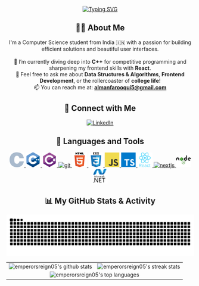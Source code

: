<p align="center">
  <a href="https://git.io/typing-svg">
    <img src="https://readme-typing-svg.herokuapp.com?font=Fira+Code&size=28&pause=1000&color=33FF33&center=true&vCenter=true&width=650&lines=Hi+%F0%9F%91%8B%2C+I'm+Mohammad+Alman+Farooqui;A+Computer+Science+Student;A+Passionate+Developer;A+Lifelong+Learner" alt="Typing SVG">
  </a>
</p>

<h2 align="center">👨‍💻 About Me</h2>

<p align="center">
  I'm a Computer Science student from India 🇮🇳 with a passion for building efficient solutions and beautiful user interfaces.
  <br><br>
  🌱 I’m currently diving deep into <strong>C++</strong> for competitive programming and sharpening my frontend skills with <strong>React</strong>.
  <br>
  💬 Feel free to ask me about <strong>Data Structures & Algorithms</strong>, <strong>Frontend Development</strong>, or the rollercoaster of <strong>college life</strong>!
  <br>
  📫 You can reach me at: <strong><a href="mailto:almanfarooqui5@gmail.com">almanfarooqui5@gmail.com</a></strong>
</p>

<h2 align="center">🤝 Connect with Me</h2>
<p align="center">
  <a href="https://www.linkedin.com/in/mohammad-alman-farooqui-10a2b6256/" target="_blank">
    <img src="https://img.shields.io/badge/LinkedIn-0077B5?style=for-the-badge&logo=linkedin&logoColor=white" alt="LinkedIn">
  </a>
  </p>

<h2 align="center">🚀 Languages and Tools</h2>
<p align="center">
    <a href="https://www.cprogramming.com/" target="_blank" rel="noreferrer"> <img src="https://raw.githubusercontent.com/devicons/devicon/master/icons/c/c-original.svg" alt="c" width="40" height="40"/> </a>
    <a href="https://www.w3schools.com/cpp/" target="_blank" rel="noreferrer"> <img src="https://raw.githubusercontent.com/devicons/devicon/master/icons/cplusplus/cplusplus-original.svg" alt="cplusplus" width="40" height="40"/> </a>
    <a href="https://www.w3schools.com/cs/" target="_blank" rel="noreferrer"> <img src="https://raw.githubusercontent.com/devicons/devicon/master/icons/csharp/csharp-original.svg" alt="csharp" width="40" height="40"/> </a>
    <a href="https://git-scm.com/" target="_blank" rel="noreferrer"> <img src="https://www.vectorlogo.zone/logos/git-scm/git-scm-icon.svg" alt="git" width="40" height="40"/> </a>
    <a href="https://www.w3.org/html/" target="_blank" rel="noreferrer"> <img src="https://raw.githubusercontent.com/devicons/devicon/master/icons/html5/html5-original-wordmark.svg" alt="html5" width="40" height="40"/> </a>
    <a href="https://www.w3schools.com/css/" target="_blank" rel="noreferrer"> <img src="https://raw.githubusercontent.com/devicons/devicon/master/icons/css3/css3-original-wordmark.svg" alt="css3" width="40" height="40"/> </a>
    <a href="https://developer.mozilla.org/en-US/docs/Web/JavaScript" target="_blank" rel="noreferrer"> <img src="https://raw.githubusercontent.com/devicons/devicon/master/icons/javascript/javascript-original.svg" alt="javascript" width="40" height="40"/> </a>
    <a href="https://www.typescriptlang.org/" target="_blank" rel="noreferrer"> <img src="https://raw.githubusercontent.com/devicons/devicon/master/icons/typescript/typescript-original.svg" alt="typescript" width="40" height="40"/> </a>
    <a href="https://reactjs.org/" target="_blank" rel="noreferrer"> <img src="https://raw.githubusercontent.com/devicons/devicon/master/icons/react/react-original-wordmark.svg" alt="react" width="40" height="40"/> </a>
    <a href="https://nextjs.org/" target="_blank" rel="noreferrer"> <img src="https://skillicons.dev/icons?i=nextjs&theme=dark" alt="nextjs" width="40" height="40"/> </a>
    <a href="https://nodejs.org" target="_blank" rel="noreferrer"> <img src="https://raw.githubusercontent.com/devicons/devicon/master/icons/nodejs/nodejs-original-wordmark.svg" alt="nodejs" width="40" height="40"/> </a>
    <a href="https://dotnet.microsoft.com/" target="_blank" rel="noreferrer"> <img src="https://raw.githubusercontent.com/devicons/devicon/master/icons/dot-net/dot-net-original-wordmark.svg" alt="dotnet" width="40" height="40"/> </a>
</p>

<h2 align="center">📊 My GitHub Stats & Activity</h2>

<p align="center">
  <img src="https://raw.githubusercontent.com/emperorsreign05/emperorsreign05/output/github-contribution-grid-snake.svg" alt="contribution snake">
</p>

<div align="center">
  <table align="center">
    <tr align="center">
      <td>
        <img src="https://github-readme-stats.vercel.app/api?username=emperorsreign05&show_icons=true&locale=en&theme=tokyonight&count_private=true" alt="emperorsreign05's github stats" />
      </td>
      <td>
        <img src="https://github-readme-streak-stats.herokuapp.com/?user=emperorsreign05&theme=tokyonight" alt="emperorsreign05's streak stats" />
      </td>
    </tr>
    <tr>
      <td colspan="2" align="center">
        <img src="https://github-readme-stats.vercel.app/api/top-langs?username=emperorsreign05&show_icons=true&locale=en&layout=compact&theme=tokyonight" alt="emperorsreign05's top languages" />
      </td>
    </tr>
  </table>
</div>
